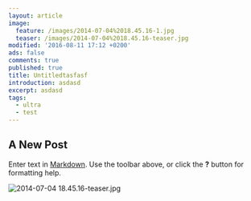 ```yaml
---
layout: article
image:
  feature: /images/2014-07-04%2018.45.16-1.jpg
  teaser: /images/2014-07-04%2018.45.16-teaser.jpg
modified: '2016-08-11 17:12 +0200'
ads: false
comments: true
published: true
title: Untitledtasfasf
introduction: asdasd
excerpt: asdasd
tags:
  - ultra
  - test
---
```

## A New Post

Enter text in [Markdown](http://daringfireball.net/projects/markdown/). Use the toolbar above, or click the **?** button for formatting help.

![2014-07-04 18.45.16-teaser.jpg]({{site.baseurl}}/images/2014-07-04%2018.45.16-teaser.jpg)
